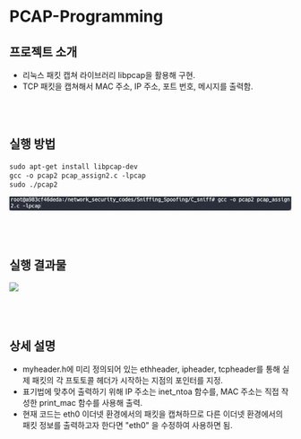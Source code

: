 # PCAP-Programming

## 프로젝트 소개
- 리눅스 패킷 캡쳐 라이브러리 libpcap을 활용해 구현.
- TCP 패킷을 캡쳐해서 MAC 주소, IP 주소, 포트 번호, 메시지를 출력함.


<br><br>
## 실행 방법
```
sudo apt-get install libpcap-dev
gcc -o pcap2 pcap_assign2.c -lpcap
sudo ./pcap2
```
![](compile.png)

<br><br>
## 실행 결과물
![](result.png)


<br><br>
## 상세 설명
- myheader.h에 미리 정의되어 있는 ethheader, ipheader, tcpheader를 통해 실제 패킷의 각 프토토콜 헤더가 시작하는 지점의 포인터를 지정.
- 표기법에 맞추어 출력하기 위해 IP 주소는 inet_ntoa 함수를, MAC 주소는 직접 작성한 print_mac 함수를 사용해 출력.
- 현재 코드는 eth0 이더넷 환경에서의 패킷을 캡쳐하므로 다른 이더넷 환경에서의 패킷 정보를 출력하고자 한다면 "eth0" 을 수정하여 사용하면 됨.
